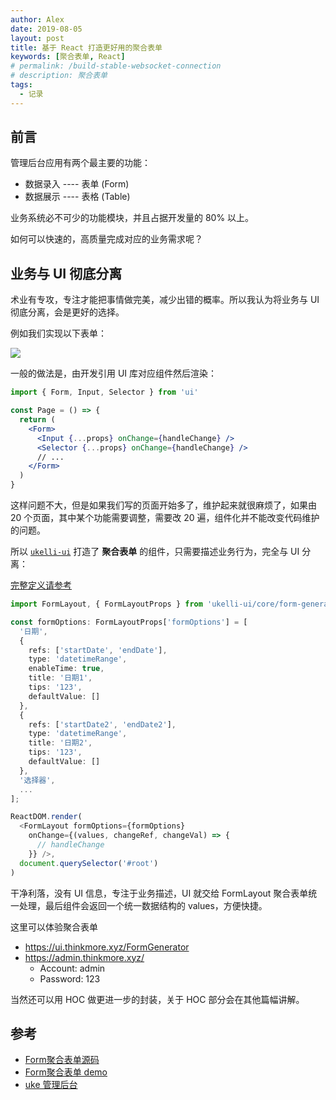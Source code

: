 ```yaml
---
author: Alex
date: 2019-08-05
layout: post
title: 基于 React 打造更好用的聚合表单
keywords: [聚合表单, React]
# permalink: /build-stable-websocket-connection
# description: 聚合表单
tags: 
  - 记录
---
```


## 前言

管理后台应用有两个最主要的功能：

- 数据录入 ---- 表单 (Form)
- 数据展示 ---- 表格 (Table)

业务系统必不可少的功能模块，并且占据开发量的 80% 以上。

如何可以快速的，高质量完成对应的业务需求呢？

## 业务与 UI 彻底分离

术业有专攻，专注才能把事情做完美，减少出错的概率。所以我认为将业务与 UI 彻底分离，会是更好的选择。

例如我们实现以下表单：

![](https://cdn.jsdelivr.net/gh/SANGET/blog-v3@master/content/assets/images/ui-desc/form-demo.png)

一般的做法是，由开发引用 UI 库对应组件然后渲染：

```jsx
import { Form, Input, Selector } from 'ui'

const Page = () => {
  return (
    <Form>
      <Input {...props} onChange={handleChange} />
      <Selector {...props} onChange={handleChange} />
      // ...
    </Form>
  )
}
```

这样问题不大，但是如果我们写的页面开始多了，维护起来就很麻烦了，如果由 20 个页面，其中某个功能需要调整，需要改 20 遍，组件化并不能改变代码维护的问题。

所以 [`ukelli-ui`](https://ui.thinkmore.xyz/FormLayout) 打造了 __聚合表单__ 的组件，只需要描述业务行为，完全与 UI 分离：

[完整定义请参考](https://github.com/ukelli/ukelli-ui/blob/master/src/core/form-generator/demo/form-options-demo.tsx)

```ts
import FormLayout, { FormLayoutProps } from 'ukelli-ui/core/form-generator/form-layout'

const formOptions: FormLayoutProps['formOptions'] = [
  '日期',
  {
    refs: ['startDate', 'endDate'],
    type: 'datetimeRange',
    enableTime: true,
    title: '日期1',
    tips: '123',
    defaultValue: []
  },
  {
    refs: ['startDate2', 'endDate2'],
    type: 'datetimeRange',
    title: '日期2',
    tips: '123',
    defaultValue: []
  },
  '选择器',
  ...
];

ReactDOM.render(
  <FormLayout formOptions={formOptions}
    onChange={(values, changeRef, changeVal) => {
      // handleChange
    }} />,
  document.querySelector('#root')
)
```

干净利落，没有 UI 信息，专注于业务描述，UI 就交给 FormLayout 聚合表单统一处理，最后组件会返回一个统一数据结构的 values，方便快捷。

这里可以体验聚合表单

- https://ui.thinkmore.xyz/FormGenerator
- https://admin.thinkmore.xyz/
  - Account: admin
  - Password: 123

当然还可以用 HOC 做更进一步的封装，关于 HOC 部分会在其他篇幅讲解。

## 参考

- [Form聚合表单源码](https://github.com/ukelli/ukelli-ui/blob/master/src/core/form-generator/form-filter.tsx)
- [Form聚合表单 demo](https://ui.thinkmore.xyz/FormGenerator)
- [uke 管理后台](https://admin.thinkmore.xyz)
